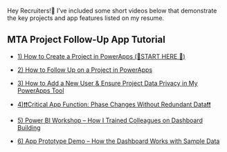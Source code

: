 Hey Recruiters!👋
I’ve included some short videos below that demonstrate the key projects and app features listed on my resume.


##  MTA Project Follow-Up App  Tutorial 




- [1) How to Create a Project in PowerApps (👋START HERE 👋)](https://youtu.be/5PxWlD4d-Lw)

- [2) How to Follow Up on a Project in PowerApps](https://www.youtube.com/watch?v=NVIo6zyW0Sc)

- [3) How to Add a New User & Ensure Project Data Privacy in My PowerApps Tool](https://youtu.be/Ma6thx55ztI)

- [4)❗❗Critical App Function: Phase Changes Without Redundant Data❗❗](https://youtu.be/VYOJV5j8rw4)

- [5) Power BI Workshop – How I Trained Colleagues on Dashboard Building ](https://www.youtube.com/watch?v=NmnN8AcpsqM)

- [6) App Prototype Demo – How the Dashboard Works with Sample Data](https://youtu.be/2Eljvyr8n8I)
